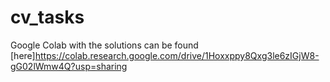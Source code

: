 # cv_tasks
Google Colab with the solutions can be found [here]https://colab.research.google.com/drive/1Hoxxppy8Qxg3le6zIGjW8-gG02lWmw4Q?usp=sharing
